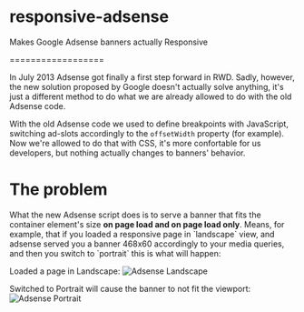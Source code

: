 responsive-adsense
==================

Makes Google Adsense banners actually Responsive

==================

In July 2013 Adsense got finally a first step forward in RWD. Sadly, however, the new solution proposed by Google
doesn't actually solve anything, it's just a different method to do what we are already allowed to do with the old
Adsense code.

With the old Adsense code we used to define breakpoints with JavaScript, switching ad-slots
accordingly to the `offsetWidth` property (for example). Now we're allowed to do that with CSS, it's more confortable
for us developers, but nothing actually changes to banners' behavior.

<h1>The problem</h1>
What the new Adsense script does is to serve a banner that fits the container element's size
<b>on page load and on page load only</b>. Means, for example, that if you loaded a responsive page in `landscape` view,
and adsense served you a banner 468x60 accordingly to your media queries, and then you switch to `portrait`
this is what will happen:

Loaded a page in Landscape:
![Adsense Landscape](http://i.imgur.com/LzuEYZM.png)

Switched to Portrait will cause the banner to not fit the viewport:
![Adsense Portrait](http://i.imgur.com/Ip8tkev.png)
